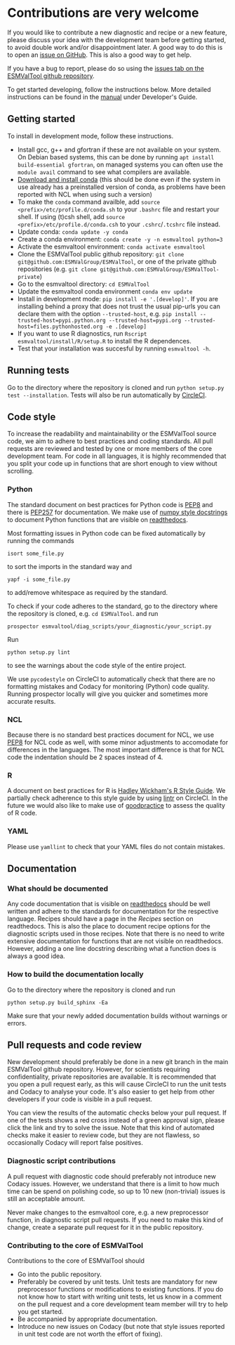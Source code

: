# Contributions are very welcome

If you would like to contribute a new diagnostic and recipe or a new feature, please discuss your idea with the development team before getting started, to avoid double work and/or disappointment later. A good way to do this is to open an [issue on GitHub](https://github.com/ESMValGroup/ESMValTool/issues). This is also a good way to get help.

If you have a bug to report, please do so using the [issues tab on the ESMValTool github repository](https://github.com/ESMValGroup/ESMValTool/issues).

To get started developing, follow the instructions below. More detailed instructions can be found in the [manual](https://esmvaltool.readthedocs.io) under Developer's Guide.

## Getting started
To install in development mode, follow these instructions.
  - Install gcc, g++ and gfortran if these are not available on your system. On Debian based systems, this can be done by running `apt install build-essential gfortran`, on managed systems you can often use the `module avail` command to see what compilers are available.
  - [Download and install conda](https://conda.io/projects/conda/en/latest/user-guide/install/linux.html) (this should be done even if the system in use already has a preinstalled version of conda, as problems have been reported with NCL when using such a version)
  - To make the `conda` command availble, add `source <prefix>/etc/profile.d/conda.sh` to your `.bashrc` file and restart your shell. If using (t)csh shell, add `source <prefix>/etc/profile.d/conda.csh` to your `.cshrc`/`.tcshrc` file instead.
  - Update conda: `conda update -y conda`
  - Create a conda environment: `conda create -y -n esmvaltool python=3`
  - Activate the esmvaltool environment: `conda activate esmvaltool`
  - Clone the ESMValTool public github repository: `git clone git@github.com:ESMValGroup/ESMValTool`, or one of the private github repositories (e.g. `git clone git@github.com:ESMValGroup/ESMValTool-private`)
  - Go to the esmvaltool directory: `cd ESMValTool`
  - Update the esmvaltool conda environment `conda env update`
  - Install in development mode: `pip install -e '.[develop]'`. If you are installing behind a proxy that does not trust the usual pip-urls you can declare them with the option `--trusted-host`, e.g. `pip install --trusted-host=pypi.python.org --trusted-host=pypi.org --trusted-host=files.pythonhosted.org -e .[develop]`
  - If you want to use R diagnostics, run `Rscript esmvaltool/install/R/setup.R` to install the R dependences.
  - Test that your installation was succesful by running `esmvaltool -h`.

## Running tests
Go to the directory where the repository is cloned and run `python setup.py test --installation`. Tests will also be run automatically by [CircleCI](https://circleci.com/gh/ESMValGroup/ESMValTool).

## Code style
To increase the readability and maintainability or the ESMValTool source code, we aim to adhere to best practices and coding standards. All pull requests are reviewed and tested by one or more members of the core development team. For code in all languages, it is highly recommended that you split your code up in functions that are short enough to view without scrolling.

### Python
The standard document on best practices for Python code is [PEP8](https://www.python.org/dev/peps/pep-0008/) and there is [PEP257](https://www.python.org/dev/peps/pep-0257/) for documentation. We make use of [numpy style docstrings](https://sphinxcontrib-napoleon.readthedocs.io/en/latest/example_numpy.html) to document Python functions that are visible on [readthedocs](https://esmvaltool.readthedocs.io).

Most formatting issues in Python code can be fixed automatically by running the commands
```
isort some_file.py
```
to sort the imports in the standard way and
```
yapf -i some_file.py
```
to add/remove whitespace as required by the standard.

To check if your code adheres to the standard, go to the directory where the repository is cloned, e.g. `cd ESMValTool`.
and run
```
prospector esmvaltool/diag_scripts/your_diagnostic/your_script.py
```
Run
```
python setup.py lint
```
to see the warnings about the code style of the entire project.

We use `pycodestyle` on CircleCI to automatically check that there are no formatting mistakes and Codacy for monitoring (Python) code quality. Running prospector locally will give you quicker and sometimes more accurate results.

### NCL
Because there is no standard best practices document for NCL, we use [PEP8](https://www.python.org/dev/peps/pep-0008/) for NCL code as well, with some minor adjustments to accomodate for differences in the languages. The most important difference is that for NCL code the indentation should be 2 spaces instead of 4.

### R
A document on best practices for R is [Hadley Wickham's R Style Guide](http://r-pkgs.had.co.nz/style.html). We partially check adherence to this style guide by using [lintr](https://cran.r-project.org/web/packages/lintr/index.html) on CircleCI. In the future we would also like to make use of [goodpractice](https://cran.r-project.org/web/packages/goodpractice/index.html) to assess the quality of R code.

### YAML
Please use `yamllint` to check that your YAML files do not contain mistakes.

## Documentation

### What should be documented

Any code documentation that is visible on [readthedocs](https://esmvaltool.readthedocs.io) should be well written and adhere to the standards for documentation for the respective language. Recipes should have a page in the *Recipes* section on readthedocs. This is also the place to document recipe options for the diagnostic scripts used in those recipes. Note that there is no need to write extensive documentation for functions that are not visible on readthedocs. However, adding a one line docstring describing what a function does is always a good idea.

### How to build the documentation locally
Go to the directory where the repository is cloned and run
```
python setup.py build_sphinx -Ea
```
Make sure that your newly added documentation builds without warnings or errors.

## Pull requests and code review
New development should preferably be done in a new git branch in the main ESMValTool github repository. However, for scientists requiring confidentiality, private repositories are available. It is recommended that you open a pull request early, as this will cause CircleCI to run the unit tests and Codacy to analyse your code. It's also easier to get help from other developers if your code is visible in a pull request.

You can view the results of the automatic checks below your pull request. If one of the tests shows a red cross instead of a green approval sign, please click the link and try to solve the issue. Note that this kind of automated checks make it easier to review code, but they are not flawless, so occasionally Codacy will report false positives.

### Diagnostic script contributions
A pull request with diagnostic code should preferably not introduce new Codacy issues. However, we understand that there is a limit to how much time can be spend on polishing code, so up to 10 new (non-trivial) issues is still an acceptable amount.

Never make changes to the esmvaltool core, e.g. a new preprocessor function, in diagnostic script pull requests. If you need to make this kind of change, create a separate pull request for it in the public repository.

### Contributing to the core of ESMValTool
Contributions to the core of ESMValTool should
  - Go into the public repository.
  - Preferably be covered by unit tests. Unit tests are mandatory for new preprocessor functions or modifications to existing functions. If you do not know how to start with writing unit tests, let us know in a comment on the pull request and a core development team member will try to help you get started.
 - Be accompanied by appropriate documentation.
 - Introduce no new issues on Codacy (but note that style issues reported in unit test code are not worth the effort of fixing).
